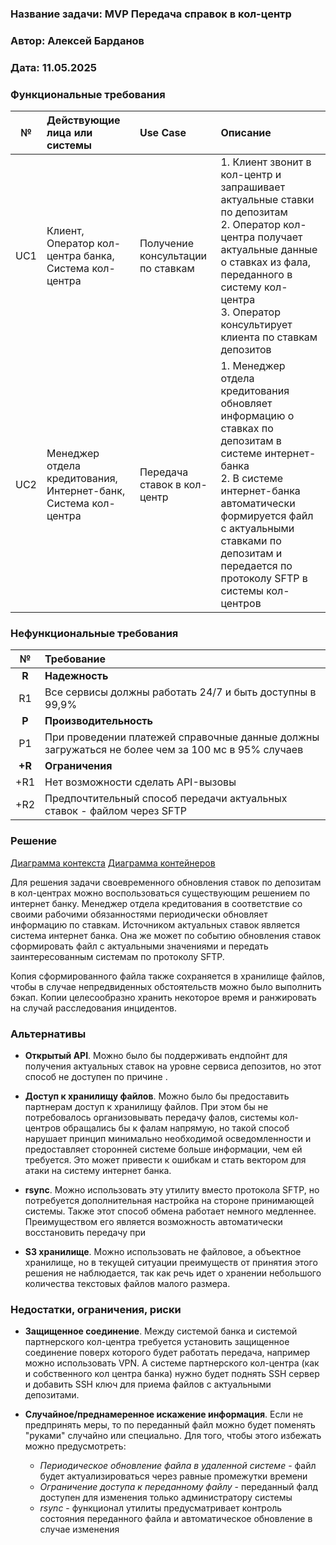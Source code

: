 ﻿### Название задачи: MVP Передача справок в кол-центр

### Автор: Алексей Барданов

### Дата: 11.05.2025

### Функциональные требования

|**№**|**Действующие лица или системы**|**Use Case**|**Описание**|
| :-: | :- | :- | :- |
| UC1 | Клиент, Оператор кол-центра банка, Система кол-центра | Получение консультации по ставкам | 1. Клиент звонит в кол-центр и запрашивает актуальные ставки по депозитам <br/> 2. Оператор кол-центра получает актуальные данные о ставках из фала, переданного в систему кол-центра <br/> 3. Оператор консультирует клиента по ставкам депозитов |
| UC2 | Менеджер отдела кредитования, Интернет-банк, Система кол-центра | Передача ставок в кол-центр | 1. Менеджер отдела кредитования обновляет информацию о ставках по депозитам в системе интернет-банка <br/> 2. В системе интернет-банка автоматически формируется файл с актуальными ставками по депозитам и передается по протоколу SFTP в системы кол-центров |

### Нефункциональные требования

|**№**|**Требование**|
| :-: | :- |
| **R** | **Надежность** |
| R1 | Все сервисы должны работать 24/7 и быть доступны в 99,9% |
| **P** | **Производительность** |
| P1 | При проведении платежей справочные данные должны загружаться не более чем за 100 мс в 95% случаев |
| **+R** | **Ограничения** |
| +R1 | Нет возможности сделать API-вызовы |
| +R2 | Предпочтительный способ передачи актуальных ставок - файлом через SFTP |

### Решение

[Диаграмма контекста](./ContextC4.puml)
[Диаграмма контейнеров](./ContainerC4.puml)

Для решения задачи своевременного обновления ставок по депозитам в кол-центрах можно воспользоваться существующим решением по интернет банку. Менеджер отдела кредитования в соответствие со своими рабочими обязанностями периодически обновляет информацию по ставкам. Источником актуальных ставок является система интернет банка. Она же может по событию обновления ставок сформировать файл с актуальными значениями и передать заинтересованным системам по протоколу SFTP.

Копия сформированного файла также сохраняется в хранилище файлов, чтобы в случае непредвиденных обстоятельств можно было выполнить бэкап. Копии целесообразно хранить некоторое время и ранжировать на случай расследования инцидентов.

### Альтернативы

- **Открытый API**. Можно было бы поддерживать ендпойнт для получения актуальных ставок на уровне сервиса депозитов, но этот способ не доступен по причине .

- **Доступ к хранилищу файлов**. Можно было бы предоставить партнерам доступ к хранилищу файлов. При этом бы не потребовалось организовывать передачу фалов, системы кол-центров обращались бы к фалам напрямую, но такой способ нарушает принцип минимально необходимой осведомленности и предоставляет сторонней системе больше информации, чем ей требуется. Это может привести к ошибкам и стать вектором для атаки на систему интернет банка.

- **rsync**. Можно использовать эту утилиту вместо протокола SFTP, но потребуется дополнительная настройка на стороне принимающей системы. Также этот способ обмена работает немного медленнее. Преимуществом его является возможность автоматически восстановить передачу при 

- **S3 хранилище**. Можно использовать не файловое, а объектное хранилище, но в текущей ситуации преимуществ от принятия этого решения не наблюдается, так как речь идет о хранении небольшого количества текстовых файлов малого размера.

### Недостатки, ограничения, риски

- **Защищенное соединение**. Между системой банка и системой партнерского кол-центра требуется установить защищенное соединение поверх которого будет работать передача, например можно использовать VPN. А системе партнерского кол-центра (как и собственного кол центра банка) нужно будет поднять SSH сервер и добавить SSH ключ для приема файлов с актуальными депозитами.

- **Случайное/преднамеренное искажение информация**. Если не предпринять меры, то по переданный файл можно будет поменять "руками" случайно или специально. Для того, чтобы этого избежать можно предусмотреть: 
  - *Периодическое обновление файла в удаленной системе* - файл будет актуализироваться через равные промежутки времени
  - *Ограничение доступа к переданному файлу* - переданный фалд доступен для изменения только администратору системы
  - *rsync* - функционал утилиты предусматривает контроль состояния переданного файла и автоматическое обновление в случае изменения 
